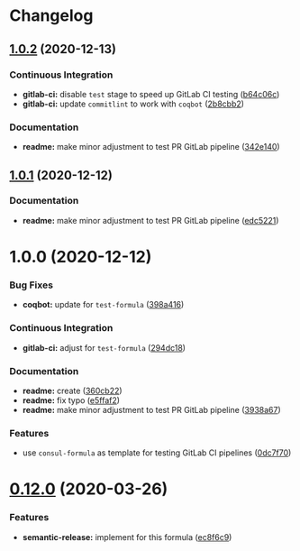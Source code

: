 # Changelog

## [1.0.2](https://github.com/saltstack-formulas/test-formula/compare/v1.0.1...v1.0.2) (2020-12-13)


### Continuous Integration

* **gitlab-ci:** disable `test` stage to speed up GitLab CI testing ([b64c06c](https://github.com/saltstack-formulas/test-formula/commit/b64c06c7cb2f9fd744ff8578fd5582e42ff8854f))
* **gitlab-ci:** update `commitlint` to work with `coqbot` ([2b8cbb2](https://github.com/saltstack-formulas/test-formula/commit/2b8cbb26f19d2bd4599fad86a72a45999331d369))


### Documentation

* **readme:** make minor adjustment to test PR GitLab pipeline ([342e140](https://github.com/saltstack-formulas/test-formula/commit/342e140097968d39e525cf94762addb0dd3c8718))

## [1.0.1](https://github.com/saltstack-formulas/test-formula/compare/v1.0.0...v1.0.1) (2020-12-12)


### Documentation

* **readme:** make minor adjustment to test PR GitLab pipeline ([edc5221](https://github.com/saltstack-formulas/test-formula/commit/edc52218dccba723465b531be851c7a55771ad4d))

# 1.0.0 (2020-12-12)


### Bug Fixes

* **coqbot:** update for `test-formula` ([398a416](https://github.com/saltstack-formulas/test-formula/commit/398a4165f4bd5544d0e2a2b53939b085b60743de))


### Continuous Integration

* **gitlab-ci:** adjust for `test-formula` ([294dc18](https://github.com/saltstack-formulas/test-formula/commit/294dc188871875da8e3e76005ea1dbbe25ac210f))


### Documentation

* **readme:** create ([360cb22](https://github.com/saltstack-formulas/test-formula/commit/360cb224363ae6b7033bac6914c75768b7d58343))
* **readme:** fix typo ([e5ffaf2](https://github.com/saltstack-formulas/test-formula/commit/e5ffaf2c7de269875af94063e9d94141b0fe12c3))
* **readme:** make minor adjustment to test PR GitLab pipeline ([3938a67](https://github.com/saltstack-formulas/test-formula/commit/3938a6769b9f8ffbb21af639da9ed3e30d7aff9c))


### Features

* use `consul-formula` as template for testing GitLab CI pipelines ([0dc7f70](https://github.com/saltstack-formulas/test-formula/commit/0dc7f7077b4a78a0cd3283a212fd0fc262c56421))

# [0.12.0](https://github.com/saltstack-formulas/consul-formula/compare/v0.11.2...v0.12.0) (2020-03-26)


### Features

* **semantic-release:** implement for this formula ([ec8f6c9](https://github.com/saltstack-formulas/consul-formula/commit/ec8f6c92aa91d2714287b640f5210ff62e063ade))
